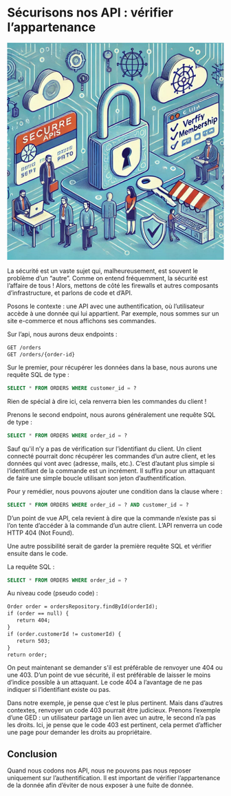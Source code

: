 # Sécurisons nos API : vérifier l’appartenance

![Image d'illustration de l'article](api_securite_appartenance/illustration_article.png)

La sécurité est un vaste sujet qui, malheureusement, est souvent le problème d’un “autre”. 
Comme on entend fréquemment, la sécurité est l’affaire de tous !
Alors, mettons de côté les firewalls et autres composants d’infrastructure, et parlons de code et d’API.

Posons le contexte : une API avec une authentification, où l’utilisateur accède à une donnée qui lui appartient.
Par exemple, nous sommes sur un site e-commerce et nous affichons ses commandes.

Sur l’api, nous aurons deux endpoints :

```
GET /orders
GET /orders/{order-id}
```

Sur le premier, pour récupérer les données dans la base, nous aurons une requête SQL de type :

```sql
SELECT * FROM ORDERS WHERE customer_id = ?
```

Rien de spécial à dire ici, cela renverra bien les commandes du client !

Prenons le second endpoint, nous aurons généralement une requête SQL de type :
```sql
SELECT * FROM ORDERS WHERE order_id = ?
```

Sauf qu'il n’y a pas de vérification sur l’identifiant du client.
Un client connecté pourrait donc récupérer les commandes d’un autre client, et les données qui vont avec (adresse, mails, etc.).
C’est d’autant plus simple si l’identifiant de la commande est un incrément. Il suffira pour un attaquant de faire une simple boucle utilisant son jeton d’authentification.

Pour y remédier, nous pouvons ajouter une condition dans la clause where :

```sql
SELECT * FROM ORDERS WHERE order_id = ? AND customer_id = ?
```

D’un point de vue API, cela revient à dire que la commande n’existe pas si l’on tente d’accéder à la commande d’un autre client.
L’API renverra un code HTTP 404 (Not Found).

Une autre possibilité serait de garder la première requête SQL et vérifier ensuite dans le code.

La requête SQL :

```sql
SELECT * FROM ORDERS WHERE order_id = ?
```
Au niveau code (pseudo code) :

```
Order order = ordersRepository.findById(orderId);
if (order == null) {
   return 404;
}
if (order.customerId != customerId) {
   return 503;
}
return order;
```

On peut maintenant se demander s'il est préférable de renvoyer une 404 ou une 403.
D’un point de vue sécurité, il est préférable de laisser le moins d’indice possible à un attaquant.
Le code 404 a l’avantage de ne pas indiquer si l’identifiant existe ou pas.

Dans notre exemple, je pense que c’est le plus pertinent.
Mais dans d’autres contextes, renvoyer un code 403 pourrait être judicieux.
Prenons l’exemple d’une GED : un utilisateur partage un lien avec un autre, le second n’a pas les droits.
Ici, je pense que le code 403 est pertinent, cela permet d’afficher une page pour demander les droits au propriétaire.

## Conclusion

Quand nous codons nos API, nous ne pouvons pas nous reposer uniquement sur l’authentification.
Il est important de vérifier l’appartenance de la donnée afin d’éviter de nous exposer à une fuite de donnée.